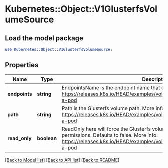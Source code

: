 # Kubernetes::Object::V1GlusterfsVolumeSource

## Load the model package
```perl
use Kubernetes::Object::V1GlusterfsVolumeSource;
```

## Properties
Name | Type | Description | Notes
------------ | ------------- | ------------- | -------------
**endpoints** | **string** | EndpointsName is the endpoint name that details Glusterfs topology. More info: https://releases.k8s.io/HEAD/examples/volumes/glusterfs/README.md#create-a-pod | 
**path** | **string** | Path is the Glusterfs volume path. More info: https://releases.k8s.io/HEAD/examples/volumes/glusterfs/README.md#create-a-pod | 
**read_only** | **boolean** | ReadOnly here will force the Glusterfs volume to be mounted with read-only permissions. Defaults to false. More info: https://releases.k8s.io/HEAD/examples/volumes/glusterfs/README.md#create-a-pod | [optional] 

[[Back to Model list]](../README.md#documentation-for-models) [[Back to API list]](../README.md#documentation-for-api-endpoints) [[Back to README]](../README.md)


